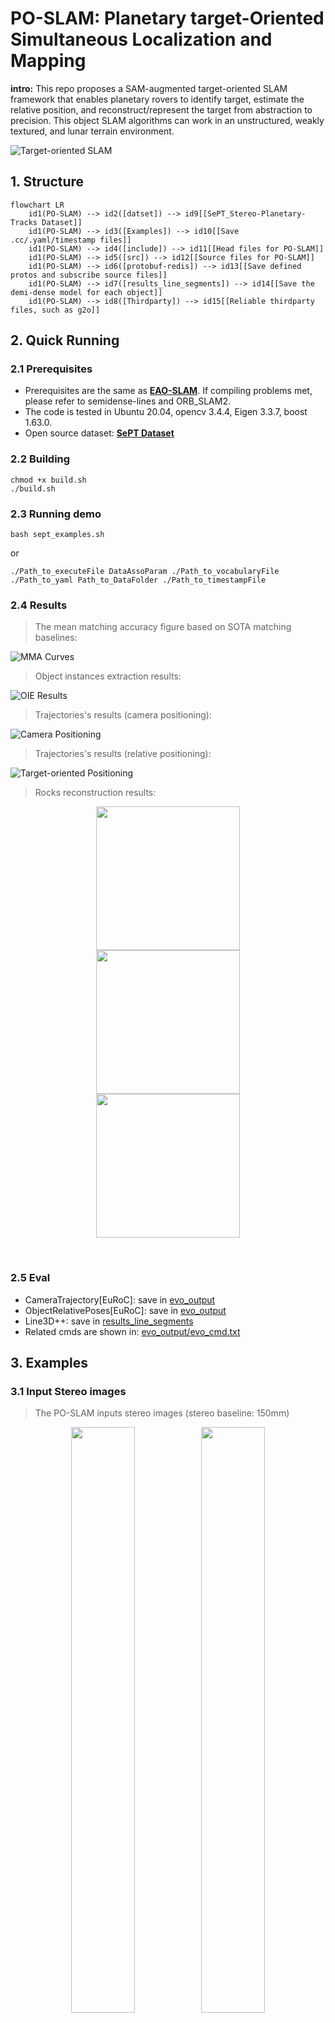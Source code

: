 # PO-SLAM: Planetary target-Oriented Simultaneous Localization and Mapping

  **intro:** This repo proposes a SAM-augmented target-oriented SLAM framework that enables planetary rovers to identify target, estimate the relative position, and reconstruct/represent the target from abstraction to precision. This object SLAM algorithms can work in an unstructured, weakly textured, and lunar terrain environment.

  ![Target-oriented SLAM](https://github.com/miaTian99/PO-SLAM/blob/main/figures/object-oriented_SLAM.png)

## 1. Structure

```mermaid
flowchart LR
	id1(PO-SLAM) --> id2([datset]) --> id9[[SePT_Stereo-Planetary-Tracks Dataset]]
	id1(PO-SLAM) --> id3([Examples]) --> id10[[Save .cc/.yaml/timestamp files]]
	id1(PO-SLAM) --> id4([include]) --> id11[[Head files for PO-SLAM]]
	id1(PO-SLAM) --> id5([src]) --> id12[[Source files for PO-SLAM]]
	id1(PO-SLAM) --> id6([protobuf-redis]) --> id13[[Save defined protos and subscribe source files]]
	id1(PO-SLAM) --> id7([results_line_segments]) --> id14[[Save the demi-dense model for each object]]
	id1(PO-SLAM) --> id8([Thirdparty]) --> id15[[Reliable thirdparty files, such as g2o]]
```

## 2. Quick Running
### 2.1 Prerequisites
+ Prerequisites are the same as [**EAO-SLAM**](https://github.com/yanmin-wu/EAO-SLAM). If compiling problems met, please refer to semidense-lines and ORB_SLAM2.
+ The code is tested in Ubuntu 20.04, opencv 3.4.4, Eigen 3.3.7, boost 1.63.0.
+ Open source dataset: [**SePT Dataset**](https://github.com/miaTian99/SePT_Stereo-Planetary-Tracks) 
### 2.2 Building
```
chmod +x build.sh
./build.sh
``` 
### 2.3 Running demo
```
bash sept_examples.sh
``` 
or
``` 
./Path_to_executeFile DataAssoParam ./Path_to_vocabularyFile ./Path_to_yaml Path_to_DataFolder ./Path_to_timestampFile
``` 
### 2.4 Results

> The mean matching accuracy figure based on SOTA matching baselines:

![MMA Curves](https://github.com/miaTian99/PO-SLAM/blob/main/figures/mma_curves.png)

> Object instances extraction results:

![OIE Results](https://github.com/miaTian99/PO-SLAM/blob/main/figures/OIE_results.jpg)

> Trajectories's results (camera positioning):

<!-- <figure>
  <p align="center" >
    <img src="https://github.com/miaTian99/PO-SLAM/blob/main/figures/relative_positioning.png" width="49%"><img src="https://github.com/miaTian99/PO-SLAM/blob/main/figures/relative_positioning.png" width="49%">
  </p>
</figure> -->

![Camera Positioning](https://github.com/miaTian99/PO-SLAM/blob/main/figures/camera_positioning.png)


> Trajectories's results (relative positioning):

![Target-oriented Positioning](https://github.com/miaTian99/PO-SLAM/blob/main/figures/relative_positioning.png)

> Rocks reconstruction results:

<figure>
  <p align="center" >
    <img src="https://github.com/miaTian99/PO-SLAM/blob/main/figures/rock2_model.png" height="230x"><img src="https://github.com/miaTian99/PO-SLAM/blob/main/figures/rock2_point_clouds.gif" height="230px"><img src="https://github.com/miaTian99/PO-SLAM/blob/main/figures/rock2_mesh.gif" height="230px">
  </p>
</figure> 
&nbsp;

### 2.5 Eval
+ CameraTrajectory[EuRoC]: save in [evo_output](https://github.com/miaTian99/PO-SLAM/blob/main/evo_output)
+ ObjectRelativePoses[EuRoC]: save in [evo_output](https://github.com/miaTian99/PO-SLAM/blob/main/evo_output)
+ Line3D++: save in [results_line_segments](https://github.com/miaTian99/PO-SLAM/blob/main/results_line_segments)
+ Related cmds are shown in: [evo_output/evo_cmd.txt](https://github.com/miaTian99/PO-SLAM/blob/main/evo_output/evo_cmd.txt)
## 3. Examples
### 3.1 Input Stereo images

> The PO-SLAM inputs stereo images (stereo baseline: 150mm)

<figure>
  <p align="center" >
    <img src="https://github.com/miaTian99/PO-SLAM/blob/main/figures/left.png" width="49%"><img src="https://github.com/miaTian99/PO-SLAM/blob/main/figures/right.png" width="49%">
  </p>
</figure> 
&nbsp;

### 3.2 Prepare object extraction for data association

> The patch2pix is utilized for image matching (left camera), an example result is: 

![Image matching result](https://github.com/miaTian99/PO-SLAM/blob/main/figures/image_matching_result.png)

> The keypoints work as prompt in SAM, then we got:

<figure>
  <p align="center" >
    <img src="https://github.com/miaTian99/PO-SLAM/blob/main/figures/mask_with_kps.png" width="49%"> <img src="https://github.com/miaTian99/PO-SLAM/blob/main/figures/SAM_result.png" width="49%">
  </p>
</figure>
&nbsp;

> As shown in left image above, the minimum bounding boxes (i.e., [objectID, x, y, w, h, confidence]) are obtained and saved as txt files, which can be used as offline input for PO-SLAM. 

> PS: these boxes can generate 1FPS by running protobuf+redis scripts ([subscribe_semanticStereo.cc](https://github.com/miaTian99/PO-SLAM/blob/main/protobuf-redis/src/subscribe_semanticStereo.cc)).

### 3.3 Run PO-SLAM for Lunar01(SePT01)

  ```
  ./build.sh
  bash sept_examples.sh
  ``` 
or
  ```
  ./build.sh
  ./Examples/Stereo/stereo_SePT EAO ./Vocabulary/ORBvoc.bin ./Examples/Stereo/SePT01.yaml ./dataset/SePT/SePT01 ./Examples/Stereo/TimeStamps/SePT01.txt
  ```
> The running demo is like: 

![Running Demo](https://github.com/miaTian99/PO-SLAM/blob/main/figures/running_windows.png)

### 3.4 Results

+ CameraTrajectory: save in [evo_output](https://github.com/miaTian99/PO-SLAM/blob/main/evo_output)
+ ObjectRelativePoses: save in [evo_output](https://github.com/miaTian99/PO-SLAM/blob/main/evo_output)
+ Semi-dense reconstruction for Rock1: save in [results_line_segments](https://github.com/miaTian99/PO-SLAM/blob/main/results_line_segments)

## 4. Video
-  Local: the demo video is saved in 902
- demo: [Youtube](https://youtu.be/zQ4hKNucBUo)
## 5. Notes
-  First time before running: remove all cmake build files in all folders
- Defualt execute file is: [stereo_SePT.cc](https://github.com/miaTian99/PO-SLAM/blob/main/Examples/Stereo/stereo_SePT.cc)
- Defualt segmentFusion image: left camera
- Defualt protoFile and its execute file are located in: [offline_bbox.proto](https://github.com/miaTian99/PO-SLAM/blob/main/protobuf-redis/proto/offline_bbox.proto) and [subscribe_semanticStereo.cc](https://github.com/miaTian99/PO-SLAM/blob/main/protobuf-redis/src/subscribe_semanticStereo.cc)
- To record logs, please use:

    ```
    bash sept_examples.sh > log.txt
    ``` 

## 6. Acknowledgement
Thanks to following works: [**Image-Matching-Toolbox**](https://github.com/GrumpyZhou/image-matching-toolbox), [**SAM**](https://github.com/facebookresearch/segment-anything), and [**EAO-SLAM**](https://github.com/yanmin-wu/EAO-SLAM).
- (**Patch2Pix**) Q. Zhou, T. Sattler and L. Leal-Taixé, "Patch2Pix: Epipolar-Guided Pixel-Level Correspondences," CVPR 2021, Nashville, TN, USA, 2021, pp. 4667-4676. [Paper](https://arxiv.org/abs/2012.01909/). 
- (**SAM**) Kirillov, Alexander and Mintun, Eric and Ravi, Nikhila and et al., "Segment Anything," 2023, CoRR. [paper](https://ai.meta.com/research/publications/segment-anything/).
- (**EAO-SLAM**) Y. Wu, Y. Zhang, D. Zhu, Y. Feng, S. Coleman and D. Kerr, "EAO-SLAM: Monocular Semi-Dense Object SLAM Based on Ensemble Data Association," IROS 2020, Las Vegas, NV, USA, 2020, pp. 4966-4973. [Paper](https://ieeexplore.ieee.org/abstract/document/9341757).

##  7. Contact
- Author: Yaolin Tian (email: tianyaolin21@mails.ucas.ac.cn)
-  Corresponding author:  [Xue Wan*](https://people.ucas.ac.cn/~wanxue), Email:  [wanxue@csu.ac.cn](mailto:wanxue@csu.ac.cn)
- The paper is under submitting

    ```
    @article{Yaolin2024,
      title={LO-SLAM: Lunar Object-centric SLAM using Point Prompted SAM for Data Association},
      author={Yaolin Tian, Xue Wan, Shengyang Zhang, Jianhong Zuo, Yadong Shao, and Mengmeng Yang},
      year={2024},
      eprinttype={techRxiv},
      doi={10.36227/techrxiv.170975343.37379344/v1}
    }
    ```